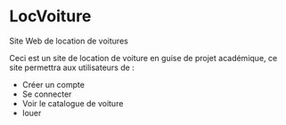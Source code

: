 # LocVoiture
Site Web de location de voitures

Ceci est un site de location de voiture en guise de projet académique, ce site permettra aux utilisateurs de :
- Créer un compte
- Se connecter
- Voir le catalogue de voiture
- louer

